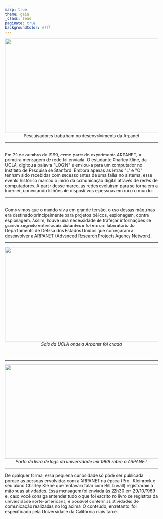 ```yaml
---
marp: true
theme: gaia
_class: lead
paginate: true
backgroundColor: #fff
---
```

<p align="middle">
<img src="https://s2.glbimg.com/j3GOH_5tUrbd1l-1vz0P0Y2O9k0=/e.glbimg.com/og/ed/f/original/2019/10/29/arpanet.jpg" height="310px" width="830px">
<br><frigcaption>Pesquisadores trabalham no desenvolvimento da Arpanet </frigcaption>
</p>

---
<br>
Em 29 de outubro de 1969, como parte do experimento ARPANET, a primeira mensagem de rede foi enviada. O estudante Charley Kline, da UCLA, digitou a palavra "LOGIN" e enviou-a para um computador no Instituto de Pesquisa de Stanford. Embora apenas as letras "L" e "O" tenham sido recebidas com sucesso antes de uma falha no sistema, esse evento histórico marcou o início da comunicação digital através de redes de computadores. A partir desse marco, as redes evoluíram para se tornarem a Internet, conectando bilhões de dispositivos e pessoas em todo o mundo.

---
<br>
Como vimos que o mundo vivia em grande
tensão, o uso dessas máquinas era destinado
principalmente para projetos bélicos,
espionagem, contra espionagem. Assim, houve
uma necessidade de trafegar informações de
grande segredo entre locais distantes e foi em
um laboratório do Departamento de Defesa dos
Estados Unidos que começaram a desenvolver
a ARPANET (Advanced Research Projects
Agency Network).

---
<p align="middle">
<img src="https://s2.glbimg.com/FO4rPuDpSVfZDr0X3_lnvLxgw2g=/e.glbimg.com/og/ed/f/original/2019/10/29/ucla.jpg" height="310px" width="830px">
<br><frigcaption><em>Sala da UCLA onde a Arpanet foi criada</em></frigcaption>
</p>
<br>


---
<p align="middle">
<img src="https://img.ibxk.com.br/2014/07/04/04095227734127.gif" height="310px" width="830px">
<br><frigcaption><em>Parte do livro de logs da universidade em 1969 sobre a ARPANET</em></frigcaption>
</p>

---
De qualquer forma, essa pequena curiosidade só pôde ser publicada porque as pessoas envolvidas com a ARPANET na época (Prof. Kleinrock e seu aluno Charley Kleine que tentavam falar com Bill Duvall) registraram à mão suas atividades. Essa mensagem foi enviada às 22h30 em 29/10/1969 e, caso você consiga entender tudo o que foi escrito no livro de registros da universidade norte-americana, é possível conferir as atividades de comunicação realizadas no log acima. O conteúdo, entretanto, foi especificado pela Universidade da Califórnia mais tarde.
